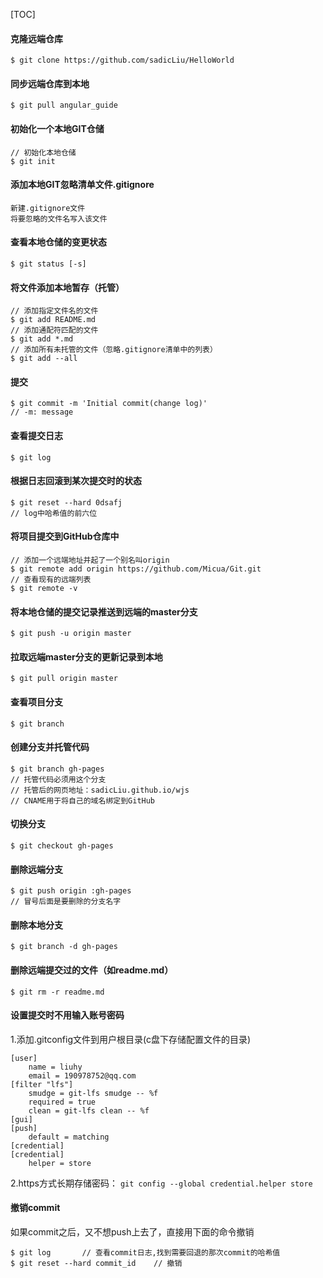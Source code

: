 [TOC]
#### 克隆远端仓库
```
$ git clone https://github.com/sadicLiu/HelloWorld
```

#### 同步远端仓库到本地
```
$ git pull angular_guide
```

#### 初始化一个本地GIT仓储
```
// 初始化本地仓储
$ git init
```

#### 添加本地GIT忽略清单文件.gitignore
```
新建.gitignore文件
将要忽略的文件名写入该文件
```

#### 查看本地仓储的变更状态
```
$ git status [-s]
```

#### 将文件添加本地暂存（托管）
```
// 添加指定文件名的文件
$ git add README.md
// 添加通配符匹配的文件
$ git add *.md
// 添加所有未托管的文件（忽略.gitignore清单中的列表）
$ git add --all
```

#### 提交
```
$ git commit -m 'Initial commit(change log)'
// -m: message
```

#### 查看提交日志
```
$ git log
```

#### 根据日志回滚到某次提交时的状态
```
$ git reset --hard 0dsafj
// log中哈希值的前六位
```

#### 将项目提交到GitHub仓库中
```
// 添加一个远端地址并起了一个别名叫origin
$ git remote add origin https://github.com/Micua/Git.git
// 查看现有的远端列表
$ git remote -v
```

#### 将本地仓储的提交记录推送到远端的master分支
```
$ git push -u origin master
```

#### 拉取远端master分支的更新记录到本地
```
$ git pull origin master
```

#### 查看项目分支
```
$ git branch
```

#### 创建分支并托管代码
```
$ git branch gh-pages
// 托管代码必须用这个分支
// 托管后的网页地址：sadicLiu.github.io/wjs
// CNAME用于将自己的域名绑定到GitHub
```

#### 切换分支
```
$ git checkout gh-pages
```

#### 删除远端分支
```
$ git push origin :gh-pages  
// 冒号后面是要删除的分支名字
```

#### 删除本地分支
```
$ git branch -d gh-pages
```

#### 删除远端提交过的文件（如readme.md）
```
$ git rm -r readme.md
```

#### 设置提交时不用输入账号密码
1.添加.gitconfig文件到用户根目录(c盘下存储配置文件的目录)
```
[user]
    name = liuhy
    email = 190978752@qq.com
[filter "lfs"]
    smudge = git-lfs smudge -- %f
    required = true
    clean = git-lfs clean -- %f
[gui]
[push]
    default = matching
[credential]
[credential]
    helper = store
```
2.https方式长期存储密码：
`git config --global credential.helper store`

#### 撤销commit
如果commit之后，又不想push上去了，直接用下面的命令撤销
```
$ git log       // 查看commit日志,找到需要回退的那次commit的哈希值
$ git reset --hard commit_id    // 撤销
```
